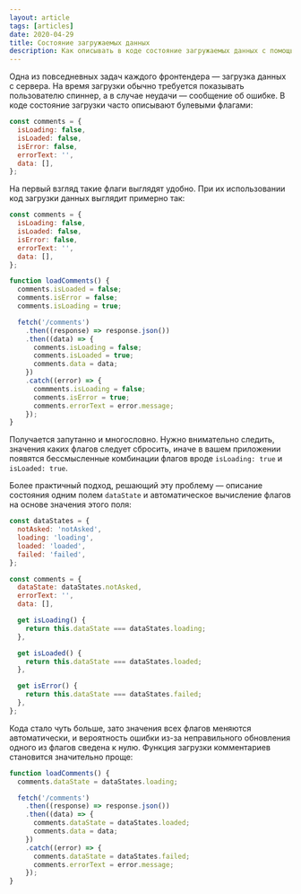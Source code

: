 ```yaml
---
layout: article
tags: [articles]
date: 2020-04-29
title: Состояние загружаемых данных
description: Как описывать в коде состояние загружаемых данных с помощью одного текстового поля вместо нескольких булевых переменных.
---
```


Одна из повседневных задач каждого фронтендера — загрузка данных с сервера. На время загрузки обычно требуется показывать пользователю спиннер, а в случае неудачи — сообщение об ошибке. В коде состояние загрузки часто описывают булевыми флагами:

```javascript
const comments = {
  isLoading: false,
  isLoaded: false,
  isError: false,
  errorText: '',
  data: [],
};
```

На первый взгляд такие флаги выглядят удобно. При их использовании код загрузки данных выглядит примерно так:

```javascript
const comments = {
  isLoading: false,
  isLoaded: false,
  isError: false,
  errorText: '',
  data: [],
};

function loadComments() {
  comments.isLoaded = false;
  comments.isError = false;
  comments.isLoading = true;

  fetch('/comments')
    .then((response) => response.json())
    .then((data) => {
      comments.isLoading = false;
      comments.isLoaded = true;
      comments.data = data;
    })
    .catch((error) => {
      commments.isLoading = false;
      comments.isError = true;
      comments.errorText = error.message;
    });
}
```

Получается запутанно и многословно. Нужно внимательно следить, значения каких флагов следует сбросить, иначе в вашем приложении появятся бессмысленные комбинации флагов вроде `isLoading: true` и `isLoaded: true`.

Более практичный подход, решающий эту проблему — описание состояния одним полем `dataState` и автоматическое вычисление флагов на основе значения этого поля:

```javascript
const dataStates = {
  notAsked: 'notAsked',
  loading: 'loading',
  loaded: 'loaded',
  failed: 'failed',
};

const comments = {
  dataState: dataStates.notAsked,
  errorText: '',
  data: [],

  get isLoading() {
    return this.dataState === dataStates.loading;
  },

  get isLoaded() {
    return this.dataState === dataStates.loaded;
  },

  get isError() {
    return this.dataState === dataStates.failed;
  },
};
```

Кода стало чуть больше, зато значения всех флагов меняются автоматически, и вероятность ошибки из-за неправильного обновления одного из флагов сведена к нулю. Функция загрузки комментариев становится значительно проще:

```javascript
function loadComments() {
  comments.dataState = dataStates.loading;

  fetch('/comments')
    .then((response) => response.json())
    .then((data) => {
      comments.dataState = dataStates.loaded;
      comments.data = data;
    })
    .catch((error) => {
      comments.dataState = dataStates.failed;
      comments.errorText = error.message;
    });
}
```
